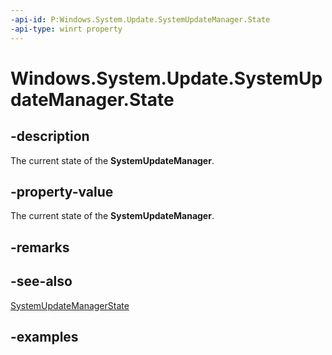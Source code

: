 ```yaml
---
-api-id: P:Windows.System.Update.SystemUpdateManager.State
-api-type: winrt property
---
```


<!-- Property syntax.
public SystemUpdateManagerState State { get; }
-->

# Windows.System.Update.SystemUpdateManager.State

## -description
The current state of the **SystemUpdateManager**.

## -property-value

The current state of the **SystemUpdateManager**.

## -remarks

## -see-also

[SystemUpdateManagerState](systemupdatemanagerstate.md)

## -examples
